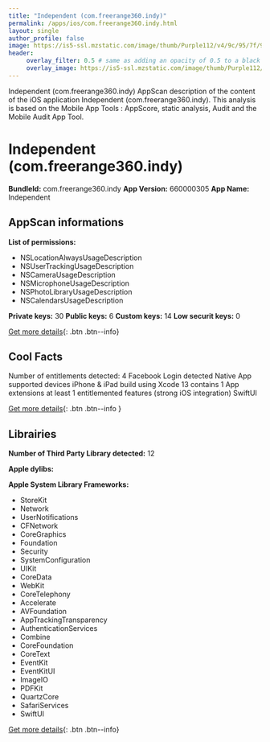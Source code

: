 ```yaml
---
title: "Independent (com.freerange360.indy)"
permalink: /apps/ios/com.freerange360.indy.html
layout: single
author_profile: false
image: https://is5-ssl.mzstatic.com/image/thumb/Purple112/v4/9c/95/7f/9c957ffc-85cf-19a5-b342-d1cf685be5b3/AppIcon-1x_U007emarketing-0-7-0-85-220.png/512x512bb.jpg
header: 
     overlay_filter: 0.5 # same as adding an opacity of 0.5 to a black background
     overlay_image: https://is5-ssl.mzstatic.com/image/thumb/Purple112/v4/9c/95/7f/9c957ffc-85cf-19a5-b342-d1cf685be5b3/AppIcon-1x_U007emarketing-0-7-0-85-220.png/512x512bb.jpg
---
```

Independent (com.freerange360.indy) AppScan description of the content of the iOS application Independent (com.freerange360.indy). This analysis is based on the Mobile App Tools : AppScore, static analysis, Audit and the Mobile Audit App Tool.

# Independent (com.freerange360.indy)

**BundleId:** com.freerange360.indy
**App Version:** 660000305
**App Name:** Independent


## AppScan informations 

**List of permissions:** 
- NSLocationAlwaysUsageDescription
- NSUserTrackingUsageDescription
- NSCameraUsageDescription
- NSMicrophoneUsageDescription
- NSPhotoLibraryUsageDescription
- NSCalendarsUsageDescription
  
  
**Private keys:** 30
**Public keys:** 6
**Custom keys:** 14
**Low securit keys:** 0
  
[Get more details](/pricing.html){: .btn .btn--info}

## Cool Facts

Number of entitlements detected: 4
Facebook Login detected
Native App
supported devices iPhone & iPad
build using Xcode 13
contains 1 App extensions
at least 1 entitlemented features (strong iOS integration)
SwiftUI
  
[Get more details](/pricing.html){: .btn .btn--info }

## Librairies 
**Number of Third Party Library detected:** 12


**Apple dylibs:**


**Apple System Library Frameworks:**
- StoreKit
- Network
- UserNotifications
- CFNetwork
- CoreGraphics
- Foundation
- Security
- SystemConfiguration
- UIKit
- CoreData
- WebKit
- CoreTelephony
- Accelerate
- AVFoundation
- AppTrackingTransparency
- AuthenticationServices
- Combine
- CoreFoundation
- CoreText
- EventKit
- EventKitUI
- ImageIO
- PDFKit
- QuartzCore
- SafariServices
- SwiftUI


  
[Get more details](/pricing.html){: .btn .btn--info}

